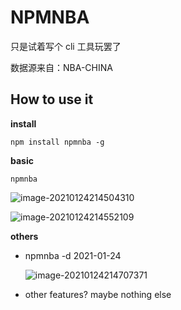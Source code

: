 # NPMNBA

只是试着写个 cli 工具玩罢了

数据源来自：NBA-CHINA

## How to use it

**install**

`npm install npmnba -g`

**basic**

`npmnba`

![image-20210124214504310](http://img-ethan.nt-geek.club/image-20210124214504310.png)

![image-20210124214552109](http://img-ethan.nt-geek.club/image-20210124214552109.png)

**others**

- npmnba -d 2021-01-24

  ![image-20210124214707371](http://img-ethan.nt-geek.club/image-20210124214707371.png)

- other features? maybe nothing else
